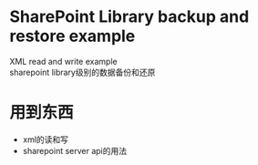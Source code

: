 # SharePoint Library backup and restore example
XML read and write example<br>
sharepoint library级别的数据备份和还原<br>
<h1>用到东西</h1>
<ul>
  <li>xml的读和写</li>  
  <li>sharepoint server api的用法</li>  
</ul>
